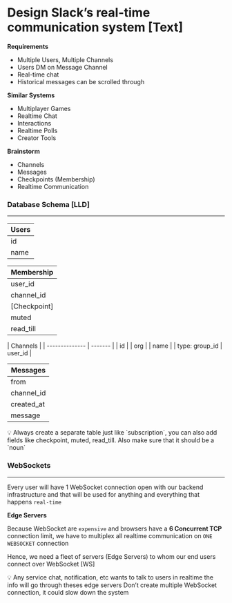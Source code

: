 # Design Slack’s real-time communication system [Text]

**Requirements**

- Multiple Users, Multiple Channels
- Users DM on Message Channel
- Real-time chat
- Historical messages can be scrolled through

**Similar Systems**

- Multiplayer Games
- Realtime Chat
- Interactions
- Realtime Polls
- Creator Tools

**Brainstorm**

- Channels
- Messages
- Checkpoints (Membership)
- Realtime Communication

### Database Schema [LLD]

---

| Users |
| ----- |
| id    |
| name  |

| Membership   |
| ------------ |
| user_id      |
| channel_id   |
| [Checkpoint] |
| muted        |
| read_till    |

| Channels       |
| -------------- | ------- |
| id             |
| org            |
| name           |
| type: group_id | user_id |

| Messages   |
| ---------- |
| from       |
| channel_id |
| created_at |
| message    |

<aside>
💡 Always create a separate table just like `subscription`, you can also add fields like checkpoint, muted, read_till. Also make sure that it should be a `noun`

</aside>

### WebSockets

---

Every user will have 1 WebSocket connection open with our backend infrastructure and that will be used for anything and everything that happens `real-time`

**Edge Servers**

Because WebSocket are `expensive` and browsers have a **6 Concurrent TCP** connection limit, we have to multiplex all realtime communication on `ONE WEBSOCKET` connection

Hence, we need a fleet of servers (Edge Servers) to whom our end users connect over WebSocket [WS]

<aside>
💡 Any service chat, notification, etc wants to talk to users in realtime the info will go through theses edge servers
Don’t create multiple WebSocket connection, it could slow down the system

</aside>
